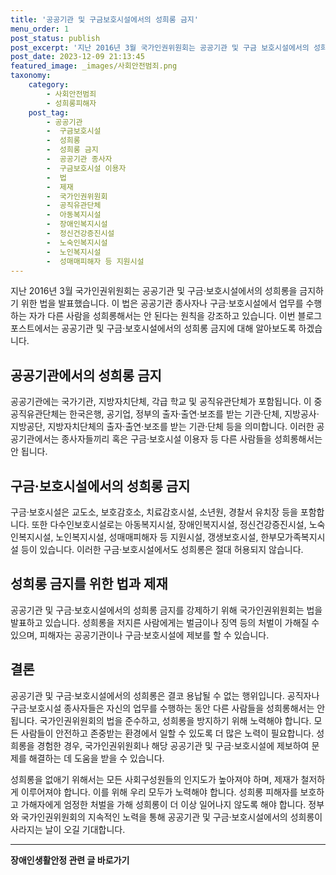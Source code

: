 ```yaml
---
title: '공공기관 및 구금보호시설에서의 성희롱 금지'
menu_order: 1
post_status: publish
post_excerpt: '지난 2016년 3월 국가인권위원회는 공공기관 및 구금 보호시설에서의 성희롱을 금지하기 위한 법을 발표했습니다. 이 법은 공공기관 종사자나 구금 보호시설에서 업무를 수행하는 자가 다른 사람을 성희롱해서는 안 된다는 원칙을 강조하고 있습니다. 이번 블로그 포스트에서는 공공기관 및 구금 보호시설에서의 성희롱 금지에 대해 알아보도록 하겠습니다.'
post_date: 2023-12-09 21:13:45
featured_image: _images/사회안전범죄.png
taxonomy:
    category:
        - 사회안전범죄
        - 성희롱피해자
    post_tag:
        - 공공기관
        -  구금보호시설
        -  성희롱
        -  성희롱 금지
        -  공공기관 종사자
        -  구금보호시설 이용자
        -  법
        -  제재
        -  국가인권위원회
        -  공직유관단체
        -  아동복지시설
        -  장애인복지시설
        -  정신건강증진시설
        -  노숙인복지시설
        -  노인복지시설
        -  성매매피해자 등 지원시설
---
```



지난 2016년 3월 국가인권위원회는 공공기관 및 구금·보호시설에서의 성희롱을 금지하기 위한 법을 발표했습니다. 이 법은 공공기관 종사자나 구금·보호시설에서 업무를 수행하는 자가 다른 사람을 성희롱해서는 안 된다는 원칙을 강조하고 있습니다. 이번 블로그 포스트에서는 공공기관 및 구금·보호시설에서의 성희롱 금지에 대해 알아보도록 하겠습니다.

## 공공기관에서의 성희롱 금지

공공기관에는 국가기관, 지방자치단체, 각급 학교 및 공직유관단체가 포함됩니다. 이 중 공직유관단체는 한국은행, 공기업, 정부의 출자·출연·보조를 받는 기관·단체, 지방공사·지방공단, 지방자치단체의 출자·출연·보조를 받는 기관·단체 등을 의미합니다. 이러한 공공기관에서는 종사자들끼리 혹은 구금·보호시설 이용자 등 다른 사람들을 성희롱해서는 안 됩니다.

## 구금·보호시설에서의 성희롱 금지

구금·보호시설은 교도소, 보호감호소, 치료감호시설, 소년원, 경찰서 유치장 등을 포함합니다. 또한 다수인보호시설로는 아동복지시설, 장애인복지시설, 정신건강증진시설, 노숙인복지시설, 노인복지시설, 성매매피해자 등 지원시설, 갱생보호시설, 한부모가족복지시설 등이 있습니다. 이러한 구금·보호시설에서도 성희롱은 절대 허용되지 않습니다.

## 성희롱 금지를 위한 법과 제재

공공기관 및 구금·보호시설에서의 성희롱 금지를 강제하기 위해 국가인권위원회는 법을 발표하고 있습니다. 성희롱을 저지른 사람에게는 벌금이나 징역 등의 처벌이 가해질 수 있으며, 피해자는 공공기관이나 구금·보호시설에 제보를 할 수 있습니다.

## 결론

공공기관 및 구금·보호시설에서의 성희롱은 결코 용납될 수 없는 행위입니다. 공직자나 구금·보호시설 종사자들은 자신의 업무를 수행하는 동안 다른 사람들을 성희롱해서는 안 됩니다. 국가인권위원회의 법을 준수하고, 성희롱을 방지하기 위해 노력해야 합니다. 모든 사람들이 안전하고 존중받는 환경에서 일할 수 있도록 더 많은 노력이 필요합니다. 성희롱을 경험한 경우, 국가인권위원회나 해당 공공기관 및 구금·보호시설에 제보하여 문제를 해결하는 데 도움을 받을 수 있습니다.

성희롱을 없애기 위해서는 모든 사회구성원들의 인지도가 높아져야 하며, 제재가 철저하게 이루어져야 합니다. 이를 위해 우리 모두가 노력해야 합니다. 성희롱 피해자를 보호하고 가해자에게 엄정한 처벌을 가해 성희롱이 더 이상 일어나지 않도록 해야 합니다. 정부와 국가인권위원회의 지속적인 노력을 통해 공공기관 및 구금·보호시설에서의 성희롱이 사라지는 날이 오길 기대합니다.
<!-- wp:separator -->
<hr class="wp-block-separator has-alpha-channel-opacity"/>
<!-- /wp:separator -->

<!-- wp:group {"backgroundColor":"base","layout":{"type":"constrained"}} -->
<div class="wp-block-group has-base-background-color has-background"><!-- wp:paragraph {"align":"center","fontSize":"medium"} -->
<p class="has-text-align-center has-large-font-size"><strong>장애인생활안정 관련 글 바로가기</strong></p>
<!-- /wp:paragraph -->


<!-- wp:latest-posts
{"categories":[{"id":22556,"count":19,"description":"","link":"https://uknowlaw.com/category/%ec%9e%a5%ec%95%a0%ec%9d%b8%ec%83%9d%ed%99%9c%ec%95%88%ec%a0%95/","name":"장애인생활안정","slug":"장애인생활안정","taxonomy":"category","parent":0,"meta":[],"_links":{"self":[{"href":"https://uknowlaw.com/wp-json/wp/v2/categories/22556"}],"collection":[{"href":"https://uknowlaw.com/wp-json/wp/v2/categories"}],"about":[{"href":"https://uknowlaw.com/wp-json/wp/v2/taxonomies/category"}],"wp:post_type":[{"href":"https://uknowlaw.com/wp-json/wp/v2/posts?categories=22556"}],"curies":[{"name":"wp","href":"https://api.w.org/{rel}","templated":true}]}}],"postsToShow":100,"excerptLength":28,"postLayout":"grid","columns":2,"featuredImageAlign":"left","featuredImageSizeSlug":"large","fontSize":"small"} /--></div>
<!-- /wp:group -->